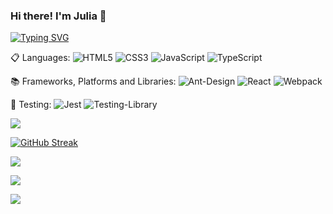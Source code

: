 ### Hi there! I'm Julia 👋

[![Typing SVG](https://readme-typing-svg.herokuapp.com?color=%2336BCF7&lines=Junior+Frontend+Developer)](https://git.io/typing-svg)

📋 Languages:
![HTML5](https://img.shields.io/badge/html5-%23E34F26.svg?style=for-the-badge&logo=html5&logoColor=white)
![CSS3](https://img.shields.io/badge/css3-%231572B6.svg?style=for-the-badge&logo=css3&logoColor=white)
![JavaScript](https://img.shields.io/badge/javascript-%23323330.svg?style=for-the-badge&logo=javascript&logoColor=%23F7DF1E)
![TypeScript](https://img.shields.io/badge/typescript-%23007ACC.svg?style=for-the-badge&logo=typescript&logoColor=white)


📚 Frameworks, Platforms and Libraries:
![Ant-Design](https://img.shields.io/badge/-AntDesign-%230170FE?style=for-the-badge&logo=ant-design&logoColor=white)
![React](https://img.shields.io/badge/react-%2320232a.svg?style=for-the-badge&logo=react&logoColor=%2361DAFB)
![Webpack](https://img.shields.io/badge/webpack-%238DD6F9.svg?style=for-the-badge&logo=webpack&logoColor=black)

🧪 Testing:
![Jest](https://img.shields.io/badge/-jest-%23C21325?style=for-the-badge&logo=jest&logoColor=white)
![Testing-Library](https://img.shields.io/badge/-TestingLibrary-%23E33332?style=for-the-badge&logo=testing-library&logoColor=white)


![](https://github-profile-summary-cards.vercel.app/api/cards/profile-details?username=jjjulietta&theme=solarized_dark)

[![GitHub Streak](https://github-readme-streak-stats.herokuapp.com/?user=Jjjulietta)](https://git.io/streak-stats)

![](https://github-profile-summary-cards.vercel.app/api/cards/most-commit-language?username=Jjjulietta&theme=solarized_dark)

![](https://github-profile-summary-cards.vercel.app/api/cards/stats?username=Jjjulietta&theme=solarized_dark)

![](https://komarev.com/ghpvc/?username=Jjjulietta)
<!--
**Jjjulietta/Jjjulietta** is a ✨ _special_ ✨ repository because its `README.md` (this file) appears on your GitHub profile.

Here are some ideas to get you started:

- 🔭 I’m currently working on ...
- 🌱 I’m currently learning ...
- 👯 I’m looking to collaborate on ...
- 🤔 I’m looking for help with ...
- 💬 Ask me about ...
- 📫 How to reach me: ...
- 😄 Pronouns: ...
- ⚡ Fun fact: ...
-->
